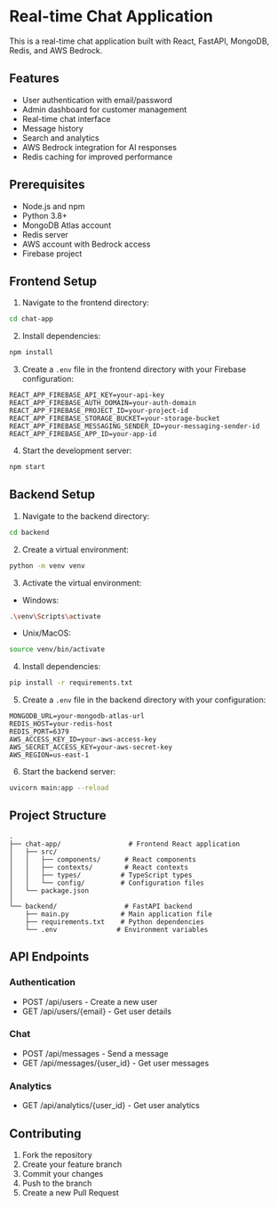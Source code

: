 # Real-time Chat Application

This is a real-time chat application built with React, FastAPI, MongoDB, Redis, and AWS Bedrock.

## Features

- User authentication with email/password
- Admin dashboard for customer management
- Real-time chat interface
- Message history
- Search and analytics
- AWS Bedrock integration for AI responses
- Redis caching for improved performance

## Prerequisites

- Node.js and npm
- Python 3.8+
- MongoDB Atlas account
- Redis server
- AWS account with Bedrock access
- Firebase project

## Frontend Setup

1. Navigate to the frontend directory:

```bash
cd chat-app
```

2. Install dependencies:

```bash
npm install
```

3. Create a `.env` file in the frontend directory with your Firebase configuration:

```
REACT_APP_FIREBASE_API_KEY=your-api-key
REACT_APP_FIREBASE_AUTH_DOMAIN=your-auth-domain
REACT_APP_FIREBASE_PROJECT_ID=your-project-id
REACT_APP_FIREBASE_STORAGE_BUCKET=your-storage-bucket
REACT_APP_FIREBASE_MESSAGING_SENDER_ID=your-messaging-sender-id
REACT_APP_FIREBASE_APP_ID=your-app-id
```

4. Start the development server:

```bash
npm start
```

## Backend Setup

1. Navigate to the backend directory:

```bash
cd backend
```

2. Create a virtual environment:

```bash
python -m venv venv
```

3. Activate the virtual environment:

- Windows:

```bash
.\venv\Scripts\activate
```

- Unix/MacOS:

```bash
source venv/bin/activate
```

4. Install dependencies:

```bash
pip install -r requirements.txt
```

5. Create a `.env` file in the backend directory with your configuration:

```
MONGODB_URL=your-mongodb-atlas-url
REDIS_HOST=your-redis-host
REDIS_PORT=6379
AWS_ACCESS_KEY_ID=your-aws-access-key
AWS_SECRET_ACCESS_KEY=your-aws-secret-key
AWS_REGION=us-east-1
```

6. Start the backend server:

```bash
uvicorn main:app --reload
```

## Project Structure

```
.
├── chat-app/                 # Frontend React application
│   ├── src/
│   │   ├── components/      # React components
│   │   ├── contexts/        # React contexts
│   │   ├── types/          # TypeScript types
│   │   └── config/         # Configuration files
│   └── package.json
│
└── backend/                 # FastAPI backend
    ├── main.py             # Main application file
    ├── requirements.txt    # Python dependencies
    └── .env               # Environment variables
```

## API Endpoints

### Authentication

- POST /api/users - Create a new user
- GET /api/users/{email} - Get user details

### Chat

- POST /api/messages - Send a message
- GET /api/messages/{user_id} - Get user messages

### Analytics

- GET /api/analytics/{user_id} - Get user analytics

## Contributing

1. Fork the repository
2. Create your feature branch
3. Commit your changes
4. Push to the branch
5. Create a new Pull Request
